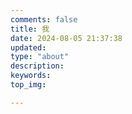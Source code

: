 ```yaml
---
comments: false
title: 我
date: 2024-08-05 21:37:38
updated:
type: "about"
description: 
keywords:
top_img:

---
```


